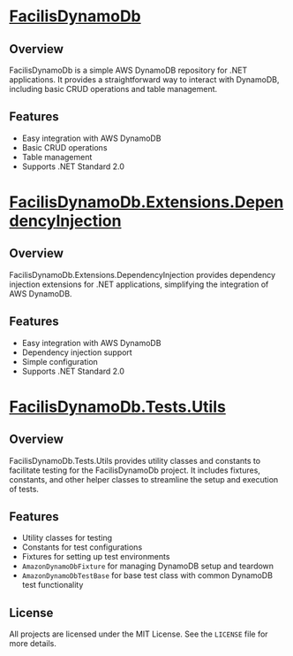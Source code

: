 # [FacilisDynamoDb](https://www.nuget.org/packages/FacilisDynamoDb#readme-body-tab)

## Overview

FacilisDynamoDb is a simple AWS DynamoDB repository for .NET applications. It provides a straightforward way to interact with DynamoDB, including basic CRUD operations and table management.

## Features

- Easy integration with AWS DynamoDB
- Basic CRUD operations
- Table management
- Supports .NET Standard 2.0

# [FacilisDynamoDb.Extensions.DependencyInjection](https://www.nuget.org/packages/FacilisDynamoDb.Extensions.DependencyInjection#readme-body-tab)

## Overview

FacilisDynamoDb.Extensions.DependencyInjection provides dependency injection extensions for .NET applications, simplifying the integration of AWS DynamoDB.

## Features

- Easy integration with AWS DynamoDB
- Dependency injection support
- Simple configuration
- Supports .NET Standard 2.0

# [FacilisDynamoDb.Tests.Utils](https://www.nuget.org/packages/FacilisDynamoDb.Tests.Utils/#readme-body-tab)

## Overview

FacilisDynamoDb.Tests.Utils provides utility classes and constants to facilitate testing for the FacilisDynamoDb project. It includes fixtures, constants, and other helper classes to streamline the setup and execution of tests.

## Features

- Utility classes for testing
- Constants for test configurations
- Fixtures for setting up test environments
- `AmazonDynamoDbFixture` for managing DynamoDB setup and teardown
- `AmazonDynamoDbTestBase` for base test class with common DynamoDB test functionality

## License

All projects are licensed under the MIT License. See the `LICENSE` file for more details.